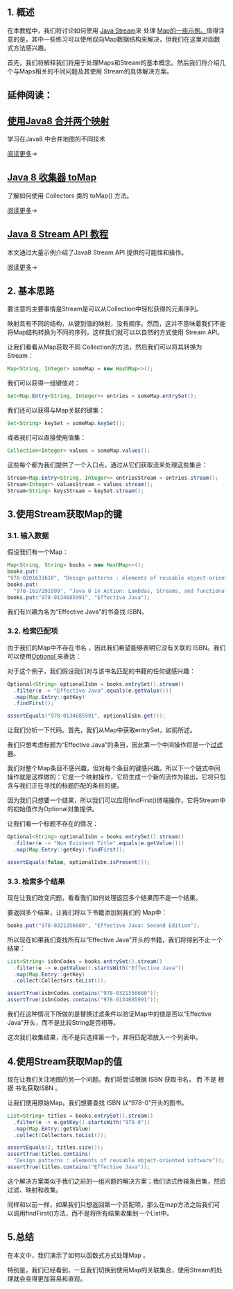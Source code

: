 ## 1. 概述

在本教程中，我们将讨论如何使用 [Java Stream](https://www.baeldung.com/java-8-streams-introduction)来 处理 [Map](https://www.baeldung.com/java-hashmap)[的一些示例](https://www.baeldung.com/java-8-streams-introduction)[。](https://www.baeldung.com/java-hashmap)值得注意的是，其中一些练习可以使用双向Map数据结构来解决，但我们在这里对函数式方法感兴趣。

首先，我们将解释我们将用于处理Maps和Stream的基本概念。然后我们将介绍几个与Maps相关的不同问题及其使用 Stream的具体解决方案。

## 延伸阅读：

## [使用Java8 合并两个映射](https://www.baeldung.com/java-merge-maps)

学习在Java8 中合并地图的不同技术

[阅读更多](https://www.baeldung.com/java-merge-maps)→

## [Java 8 收集器 toMap](https://www.baeldung.com/java-collectors-tomap)

了解如何使用 Collectors 类的 toMap() 方法。

[阅读更多](https://www.baeldung.com/java-collectors-tomap)→

## [Java 8 Stream API 教程](https://www.baeldung.com/java-8-streams)

本文通过大量示例介绍了Java8 Stream API 提供的可能性和操作。

[阅读更多](https://www.baeldung.com/java-8-streams)→

## 2. 基本思路

要注意的主要事情是Stream是可以从Collection中轻松获得的元素序列。

映射具有不同的结构，从键到值的映射，没有顺序。然而，这并不意味着我们不能将Map结构转换为不同的序列，这样我们就可以以自然的方式使用 Stream API。

让我们看看从Map获取不同 Collection的方法，然后我们可以将其转换为Stream：

```java
Map<String, Integer> someMap = new HashMap<>();
```

我们可以获得一组键值对：

```java
Set<Map.Entry<String, Integer>> entries = someMap.entrySet();
```

我们还可以获得与Map关联的键集：

```java
Set<String> keySet = someMap.keySet();
```

或者我们可以直接使用值集：

```java
Collection<Integer> values = someMap.values();
```

这些每个都为我们提供了一个入口点，通过从它们获取流来处理这些集合：

```java
Stream<Map.Entry<String, Integer>> entriesStream = entries.stream();
Stream<Integer> valuesStream = values.stream();
Stream<String> keysStream = keySet.stream();
```

## 3.使用Stream获取Map的键

### 3.1. 输入数据

假设我们有一个Map：

```java
Map<String, String> books = new HashMap<>();
books.put(
"978-0201633610", "Design patterns : elements of reusable object-oriented software");
books.put(
  "978-1617291999", "Java 8 in Action: Lambdas, Streams, and functional-style programming");
books.put("978-0134685991", "Effective Java");
```

我们有兴趣为名为“Effective Java”的书查找 ISBN。

### 3.2. 检索匹配项

由于我们的Map中不存在书名 ，因此我们希望能够表明它没有关联的 ISBN。我们可以使用[Optional ](https://www.baeldung.com/java-optional)来表达：

对于这个例子，我们假设我们对与该书名匹配的书籍的任何键感兴趣：

```java
Optional<String> optionalIsbn = books.entrySet().stream()
  .filter(e -> "Effective Java".equals(e.getValue()))
  .map(Map.Entry::getKey)
  .findFirst();

assertEquals("978-0134685991", optionalIsbn.get());
```

让我们分析一下代码。首先，我们从Map中获取entrySet，如前所述。

我们只想考虑标题为“Effective Java”的条目，因此第一个中间操作将是一个[过滤器](https://www.baeldung.com/java-stream-filter-lambda)。

我们对整个Map条目不感兴趣，但对每个条目的键感兴趣。所以下一个链式中间操作就是这样做的：它是一个映射操作，它将生成一个新的流作为输出，它将只包含与我们正在寻找的标题匹配的条目的键。

因为我们只想要一个结果，所以我们可以应用findFirst()终端操作，它将Stream中的初始值作为Optional对象提供。

让我们看一个标题不存在的情况：

```java
Optional<String> optionalIsbn = books.entrySet().stream()
  .filter(e -> "Non Existent Title".equals(e.getValue()))
  .map(Map.Entry::getKey).findFirst();

assertEquals(false, optionalIsbn.isPresent());
```

### 3.3. 检索多个结果

现在让我们改变问题，看看我们如何处理返回多个结果而不是一个结果。

要返回多个结果，让我们将以下书籍添加到我们的 Map中：

```java
books.put("978-0321356680", "Effective Java: Second Edition");

```

所以现在如果我们查找所有以“Effective Java”开头的书籍，我们将得到不止一个结果：

```java
List<String> isbnCodes = books.entrySet().stream()
  .filter(e -> e.getValue().startsWith("Effective Java"))
  .map(Map.Entry::getKey)
  .collect(Collectors.toList());

assertTrue(isbnCodes.contains("978-0321356680"));
assertTrue(isbnCodes.contains("978-0134685991"));
```

我们在这种情况下所做的是替换过滤条件以验证Map中的值是否以“Effective Java”开头，而不是比较String是否相等。

这次我们收集结果，而不是只选择第一个，并将匹配项放入一个列表中。

## 4.使用Stream获取Map的值 

现在让我们关注地图的另一个问题。我们将尝试根据 ISBN 获取书名， 而 不是 根据 书名获取ISBN 。

让我们使用原始Map。我们想要查找 ISBN 以“978-0”开头的图书。

```java
List<String> titles = books.entrySet().stream()
  .filter(e -> e.getKey().startsWith("978-0"))
  .map(Map.Entry::getValue)
  .collect(Collectors.toList());

assertEquals(2, titles.size());
assertTrue(titles.contains(
  "Design patterns : elements of reusable object-oriented software"));
assertTrue(titles.contains("Effective Java"));
```

这个解决方案类似于我们之前的一组问题的解决方案；我们流式传输条目集，然后过滤、映射和收集。

同样和以前一样，如果我们只想返回第一个匹配项，那么在map方法之后我们可以调用findFirst()方法，而不是将所有结果收集到一个List中。

## 5.总结

在本文中，我们演示了如何以函数式方式处理Map 。

特别是，我们已经看到，一旦我们切换到使用Map的关联集合，使用Stream的处理就会变得更加容易和直观。